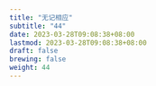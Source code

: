 ```yaml
---
title: "无记相应"
subtitle: "44"
date: 2023-03-28T09:08:38+08:00
lastmod: 2023-03-28T09:08:38+08:00
draft: false
brewing: false
weight: 44
---
```


